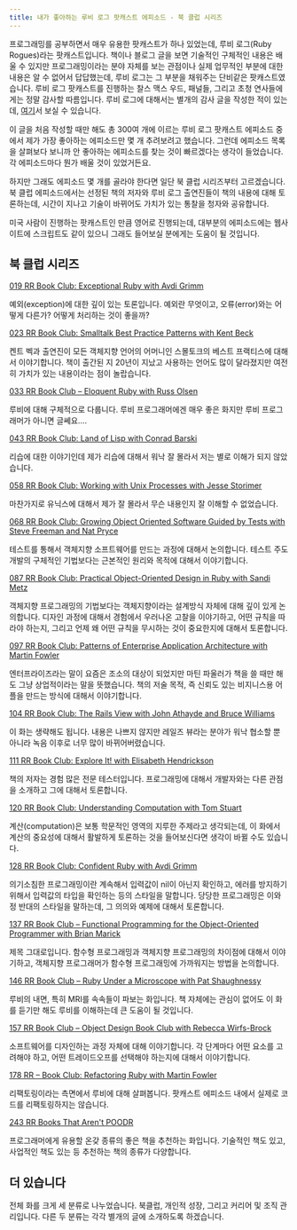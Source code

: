 ```yaml
---
title: 내가 좋아하는 루비 로그 팟캐스트 에피소드 - 북 클럽 시리즈
---
```


프로그래밍를 공부하면서 매우 유용한 팟캐스트가 하나 있었는데, 루비 로그(Ruby Rogues)라는 팟캐스트입니다. 책이나 블로그 글을 보면 기술적인 구체적인 내용은 배울 수 있지만 프로그래밍이라는 분야 자체를 보는 관점이나 실제 업무적인 부분에 대한 내용은 알 수 없어서 답답했는데, 루비 로그는 그 부분을 채워주는 단비같은 팟캐스트였습니다. 루비 로그 팟캐스트를 진행하는 찰스 맥스 우드, 패널들, 그리고 초청 연사들에게는 정말 감사할 따름입니다. 루비 로그에 대해서는 별개의 감사 글을 작성한 적이 있는데, [여기](2016-10-31-thank-you-ruby-rogues.html)서 보실 수 있습니다.

이 글을 처음 작성할 때만 해도 총 300여 개에 이르는 루비 로그 팟캐스트 에피소드 중에서 제가 가장 좋아하는 에피소드만 몇 개 추려보려고 했습니다. 그런데 에피소드 목록을 살펴보다 보니까 안 좋아하는 에피소드를 찾는 것이 빠르겠다는 생각이 들었습니다. 각 에피소드마다 뭔가 배울 것이 있었거든요.

<!--more-->

하지만 그래도 에피소드 몇 개를 골라야 한다면 일단 북 클럽 시리즈부터 고르겠습니다. 북 클럽 에피소드에서는 선정된 책의 저자와 루비 로그 출연진들이 책의 내용에 대해 토론하는데, 시간이 지나고 기술이 바뀌어도 가치가 있는 통찰을 청자와 공유합니다. 

미국 사람이 진행하는 팟캐스트인 만큼 영어로 진행되는데, 대부분의 에피소드에는 웹사이트에 스크립트도 같이 있으니 그래도 들어보실 분에게는 도움이 될 것입니다.

## 북 클럽 시리즈

[019 RR Book Club: Exceptional Ruby with Avdi Grimm](https://devchat.tv/ruby-rogues/019-rr-book-club-exceptional-ruby-with-avdi-grimm)

예외(exception)에 대한 깊이 있는 토론입니다. 예외란 무엇이고, 오류(error)와는 어떻게 다른가? 어떻게 처리하는 것이 좋을까?

[023 RR Book Club: Smalltalk Best Practice Patterns with Kent Beck](https://devchat.tv/ruby-rogues/023-rr-book-club-smalltalk-best-practice-patterns-with-kent-beck)

켄트 벡과 출연진이 모든 객체지향 언어의 어머니인 스몰토크의 베스트 프랙티스에 대해서 이야기합니다. 책이 출간된 지 20년이 지났고 사용하는 언어도 많이 달라졌지만 여전히 가치가 있는 내용이라는 점이 놀랍습니다.

[033 RR Book Club – Eloquent Ruby with Russ Olsen](https://devchat.tv/ruby-rogues/033-rr-book-club-eloquent-ruby-with-russ-olsen)

루비에 대해 구체적으로 다룹니다. 루비 프로그래머에겐 매우 좋은 화지만 루비 프로그래머가 아니면 글쎄요....

[043 RR Book Club: Land of Lisp with Conrad Barski](https://devchat.tv/ruby-rogues/043-rr-book-club-land-of-lisp-with-conrad-barski)

리습에 대한 이야기인데 제가 리습에 대해서 워낙 잘 몰라서 저는 별로 이해가 되지 않았습니다. 

[058 RR Book Club: Working with Unix Processes with Jesse Storimer](https://devchat.tv/ruby-rogues/058-rr-book-club-working-with-unix-processes-with-jesse-storimer)

마찬가지로 유닉스에 대해서 제가 잘 몰라서 무슨 내용인지 잘 이해할 수 없었습니다. 

[068 RR Book Club: Growing Object Oriented Software Guided by Tests with Steve
Freeman and Nat Pryce](https://devchat.tv/ruby-rogues/068-rr-book-club-growing-object-oriented-software-guided-by-tests-with-steve-freeman-and-nat-pryce)

테스트를 통해서 객체지향 소프트웨어를 만드는 과정에 대해서 논의합니다. 테스트 주도 개발의 구체적인 기법보다는 근본적인 원리와 목적에 대해서 이야기합니다.

[087 RR Book Club: Practical Object-Oriented Design in Ruby with Sandi Metz](https://devchat.tv/ruby-rogues/087-rr-book-club-practical-object-oriented-design-in-ruby-with-sandi-metz)

객체지향 프로그래밍의 기법보다는 객체지향이라는 설계방식 자체에 대해 깊이 있게 논의합니다. 디자인 과정에 대해서 경험에서 우러나온 고찰을 이야기하고, 어떤 규칙을 따라야 하는지, 그리고 언제 왜 어떤 규칙을 무시하는 것이 중요한지에 대해서 토론합니다.

[097 RR Book Club: Patterns of Enterprise Application Architecture with Martin
Fowler](https://devchat.tv/ruby-rogues/097-rr-book-club-patterns-of-enterprise-application-architecture-with-martin-fowler)

엔터프라이즈라는 말이 요즘은 조소의 대상이 되었지만 마틴 파울러가 책을 쓸 때만 해도 그냥 상업적이라는 말을 뜻했습니다. 책의 저술 목적, 즉 신뢰도 있는 비지니스용 어플을 만드는 방식에 대해서 이야기합니다.

[104 RR Book Club: The Rails View with John Athayde and Bruce Williams](https://devchat.tv/ruby-rogues/104-rr-book-club-the-rails-view-with-john-athayde-and-bruce-williams)

이 화는 생략해도 됩니다. 내용은 나쁘지 않지만 레일즈 뷰라는 분야가 워낙 협소할 뿐 아니라 녹음 이후로 너무 많이 바뀌어버렸습니다.

[111 RR Book Club: Explore It! with Elisabeth Hendrickson](https://devchat.tv/ruby-rogues/111-rr-book-club-explore-it-with-elisabeth-hendrickson)

책의 저자는 경험 많은 전문 테스터입니다. 프로그래밍에 대해서 개발자와는 다른 관점을 소개하고 그에 대해서 토론합니다.

[120 RR Book Club: Understanding Computation with Tom Stuart](https://devchat.tv/ruby-rogues/120-rr-book-club-understanding-computation-with-tom-stuart)

계산(computation)은 보통 학문적인 영역의 지루한 주제라고 생각되는데, 이 화에서 계산의 중요성에 대해서 활발하게 토론하는 것을 들어보신다면 생각이 바뀔 수도 있습니다.

[128 RR Book Club: Confident Ruby with Avdi Grimm](https://devchat.tv/ruby-rogues/128-rr-book-club-confident-ruby-with-avdi-grimm)

의기소침한 프로그래밍이란 계속해서 입력값이 nil이 아닌지 확인하고, 에러를 방지하기 위해서 입력값의 타입을 확인하는 등의 스타일을 말합니다. 당당한 프로그래밍은 이와 정 반대의 스타일을 말하는데, 그 의의와 예제에 대해서 토론합니다.

[137 RR Book Club – Functional Programming for the Object-Oriented Programmer with Brian Marick](https://devchat.tv/ruby-rogues/137-rr-book-club-functional-programming-for-the-object-oriented-programmer-with-brian-marick)

제목 그대로입니다. 함수형 프로그래밍과 객체지향 프로그래밍의 차이점에 대해서 이야기하고, 객체지향 프로그래머가 함수형 프로그래밍에 가까워지는 방법을 논의합니다.

[146 RR Book Club – Ruby Under a Microscope with Pat Shaughnessy](https://devchat.tv/ruby-rogues/146-rr-book-club-ruby-under-a-microscope-with-pat-shaughnessy)

루비의 내면, 특히 MRI를 속속들이 파보는 화입니다. 책 자체에는 관심이 없어도 이 화를 듣기만 해도 루비를 이해하는데 큰 도움이 될 것입니다.

[157 RR Book Club – Object Design Book Club with Rebecca Wirfs-Brock](https://devchat.tv/ruby-rogues/157-rr-book-club-object-design-book-club-with-rebecca-wirfs-brock)

소프트웨어를 디자인하는 과정 자체에 대해 이야기합니다. 각 단계마다 어떤 요소를 고려해야 하고, 어떤 트레이드오프를 선택해야 하는지에 대해서 이야기합니다.

[178 RR – Book Club: Refactoring Ruby with Martin Fowler](https://devchat.tv/ruby-rogues/178-rr-book-club-refactoring-ruby-with-martin-fowler)

리팩토링이라는 측면에서 루비에 대해 살펴봅니다. 팟캐스트 에피소드 내에서 실제로 코드를 리팩토링하지는 않습니다. 

[243 RR Books That Aren't POODR](https://devchat.tv/ruby-rogues/243-rr-books-that-arent-poodr)

프로그래머에게 유용할 온갖 종류의 좋은 책을 추천하는 화입니다. 기술적인 책도 있고, 사업적인 책도 있는 등 추천하는 책의 종류가 다양합니다.

## 더 있습니다

전체 화를 크게 세 분류로 나누었습니다. 북클럽, 개인적 성장, 그리고 커리어 및 조직 관리입니다. 다른 두 분류는 각각 별개의 글에 소개하도록 하겠습니다.
